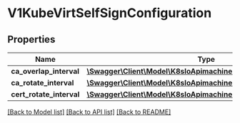 # V1KubeVirtSelfSignConfiguration

## Properties
Name | Type | Description | Notes
------------ | ------------- | ------------- | -------------
**ca_overlap_interval** | [**\Swagger\Client\Model\K8sIoApimachineryPkgApisMetaV1Duration**](K8sIoApimachineryPkgApisMetaV1Duration.md) |  | [optional] 
**ca_rotate_interval** | [**\Swagger\Client\Model\K8sIoApimachineryPkgApisMetaV1Duration**](K8sIoApimachineryPkgApisMetaV1Duration.md) |  | [optional] 
**cert_rotate_interval** | [**\Swagger\Client\Model\K8sIoApimachineryPkgApisMetaV1Duration**](K8sIoApimachineryPkgApisMetaV1Duration.md) |  | [optional] 

[[Back to Model list]](../README.md#documentation-for-models) [[Back to API list]](../README.md#documentation-for-api-endpoints) [[Back to README]](../README.md)



